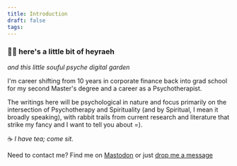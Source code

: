 ```yaml
---
title: Introduction
draft: false
tags:
---
```

### 🤙🏼 here's a little bit of heyraeh
*and this little souful psyche digital garden*

I'm career shifting from 10 years in corporate finance back into grad school for my second Master's degree and a career as a Psychotherapist.

The writings here will be psychological in nature and focus primarily on the intersection of Psychotherapy and Spirituality (and by Spiritual, I mean it broadly speaking), with rabbit trails from current research and literature that strike my fancy and I want to tell you about =). 

☕️ *I have tea; come sit.*  

Need to contact me?
Find me on <a rel="me" href="https://mstdn.games/@craftykraken">Mastodon</a>
or just [drop me a message](tab:https://letterbird.co/heyraeh)
